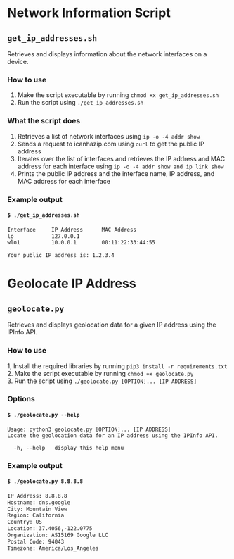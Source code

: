 # Network Information Script

## `get_ip_addresses.sh`

Retrieves and displays information about the network interfaces on a device.

### How to use

1. Make the script executable by running `chmod +x get_ip_addresses.sh`
2. Run the script using `./get_ip_addresses.sh`

### What the script does

1. Retrieves a list of network interfaces using `ip -o -4 addr show`  
2. Sends a request to icanhazip.com using `curl` to get the public IP address  
3. Iterates over the list of interfaces and retrieves the IP address and MAC address for each interface using `ip -o -4 addr show and ip link show`  
4. Prints the public IP address and the interface name, IP address, and MAC address for each interface

### Example output

#### `$ ./get_ip_addresses.sh`

```bash
Interface     IP Address      MAC Address
lo            127.0.0.1
wlo1          10.0.0.1        00:11:22:33:44:55 

Your public IP address is: 1.2.3.4
```

# Geolocate IP Address

## `geolocate.py`

Retrieves and displays geolocation data for a given IP address using the IPInfo API.

### How to use

1, Install the required libraries by running `pip3 install -r requirements.txt`  
2. Make the script executable by running `chmod +x geolocate.py`  
3. Run the script using `./geolocate.py [OPTION]... [IP ADDRESS]`  


### Options

#### `$ ./geolocate.py --help`

```
Usage: python3 geolocate.py [OPTION]... [IP ADDRESS]
Locate the geolocation data for an IP address using the IPInfo API.

  -h, --help   display this help menu
```

### Example output

#### `$ ./geolocate.py 8.8.8.8`

```bash
IP Address: 8.8.8.8
Hostname: dns.google
City: Mountain View
Region: California
Country: US
Location: 37.4056,-122.0775
Organization: AS15169 Google LLC
Postal Code: 94043
Timezone: America/Los_Angeles
```